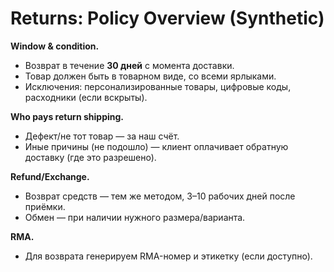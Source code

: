 # Returns: Policy Overview (Synthetic)

**Window & condition.**
- Возврат в течение **30 дней** с момента доставки.
- Товар должен быть в товарном виде, со всеми ярлыками.
- Исключения: персонализированные товары, цифровые коды, расходники (если вскрыты).

**Who pays return shipping.**
- Дефект/не тот товар — за наш счёт.
- Иные причины (не подошло) — клиент оплачивает обратную доставку (где это разрешено).

**Refund/Exchange.**
- Возврат средств — тем же методом, 3–10 рабочих дней после приёмки.
- Обмен — при наличии нужного размера/варианта.

**RMA.**
- Для возврата генерируем RMA-номер и этикетку (если доступно).

